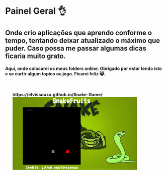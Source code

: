 <h1>Painel Geral 👌</h1>

<h2>Onde crio aplicações que aprendo conforme o tempo, tentando deixar atualizado o máximo que puder. Caso possa me passar algumas dicas ficaria muito grato.</h2>
<h4>Aqui, onde colocarei os meus folders online. Obrigado por estar lendo isto e se curtir algum topico ou jogo. Ficarei feliz 😸.</h4><br>
<ol>
  <b>https://elvissouza.github.io/Snake-Game/<b><br>
    <img src ="https://raw.githubusercontent.com/elvissouza/Snake-game/master/assets/gifOfGame.gif">
<ol>
